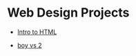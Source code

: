 # Web Design Projects

<ul> 
    <li><a href="Intro_HTML/index.html" target="_blank">Intro to HTML</a></li>
</ul>
<ul>
    <li><a href="html5.css/index copy.html"target="_blank">boy vs 2</a></li>

</ul>